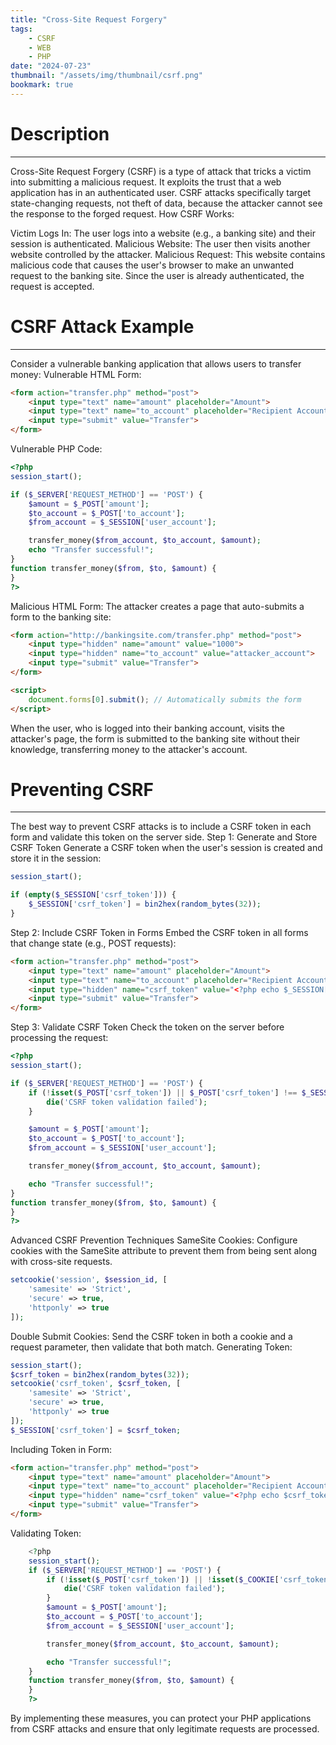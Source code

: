```yaml
---
title: "Cross-Site Request Forgery"
tags:
    - CSRF
    - WEB
    - PHP
date: "2024-07-23"
thumbnail: "/assets/img/thumbnail/csrf.png"
bookmark: true
---
```

# Description
---

Cross-Site Request Forgery (CSRF) is a type of attack that tricks a victim into submitting a malicious request. It exploits the trust that a web application has in an authenticated user. CSRF attacks specifically target state-changing requests, not theft of data, because the attacker cannot see the response to the forged request.
How CSRF Works:

Victim Logs In: The user logs into a website (e.g., a banking site) and their session is authenticated.
Malicious Website: The user then visits another website controlled by the attacker.
Malicious Request: This website contains malicious code that causes the user's browser to make an unwanted request to the banking site. Since the user is already authenticated, the request is accepted.

# CSRF Attack Example
---
Consider a vulnerable banking application that allows users to transfer money:
Vulnerable HTML Form:
```html
<form action="transfer.php" method="post">
    <input type="text" name="amount" placeholder="Amount">
    <input type="text" name="to_account" placeholder="Recipient Account">
    <input type="submit" value="Transfer">
</form>
```
Vulnerable PHP Code:
```php
<?php
session_start();

if ($_SERVER['REQUEST_METHOD'] == 'POST') {
    $amount = $_POST['amount'];
    $to_account = $_POST['to_account'];
    $from_account = $_SESSION['user_account'];

    transfer_money($from_account, $to_account, $amount);
    echo "Transfer successful!";
}
function transfer_money($from, $to, $amount) {
}
?>
```
Malicious HTML Form:
The attacker creates a page that auto-submits a form to the banking site:
```html
<form action="http://bankingsite.com/transfer.php" method="post">
    <input type="hidden" name="amount" value="1000">
    <input type="hidden" name="to_account" value="attacker_account">
    <input type="submit" value="Transfer">
</form>

<script>
    document.forms[0].submit(); // Automatically submits the form
</script>
```
When the user, who is logged into their banking account, visits the attacker's page, the form is submitted to the banking site without their knowledge, transferring money to the attacker's account.
# Preventing CSRF
---
The best way to prevent CSRF attacks is to include a CSRF token in each form and validate this token on the server side.
Step 1: Generate and Store CSRF Token
Generate a CSRF token when the user's session is created and store it in the session:
```php
session_start();

if (empty($_SESSION['csrf_token'])) {
    $_SESSION['csrf_token'] = bin2hex(random_bytes(32));
}
```
Step 2: Include CSRF Token in Forms
Embed the CSRF token in all forms that change state (e.g., POST requests):
```html
<form action="transfer.php" method="post">
    <input type="text" name="amount" placeholder="Amount">
    <input type="text" name="to_account" placeholder="Recipient Account">
    <input type="hidden" name="csrf_token" value="<?php echo $_SESSION['csrf_token']; ?>">
    <input type="submit" value="Transfer">
</form>
```
Step 3: Validate CSRF Token
Check the token on the server before processing the request:
```php
<?php
session_start();

if ($_SERVER['REQUEST_METHOD'] == 'POST') {
    if (!isset($_POST['csrf_token']) || $_POST['csrf_token'] !== $_SESSION['csrf_token']) {
        die('CSRF token validation failed');
    }

    $amount = $_POST['amount'];
    $to_account = $_POST['to_account'];
    $from_account = $_SESSION['user_account'];

    transfer_money($from_account, $to_account, $amount);

    echo "Transfer successful!";
}
function transfer_money($from, $to, $amount) {
}
?>
```
Advanced CSRF Prevention Techniques
    SameSite Cookies: Configure cookies with the SameSite attribute to prevent them from being sent along with cross-site requests.
```php
setcookie('session', $session_id, [
    'samesite' => 'Strict',
    'secure' => true,
    'httponly' => true
]);
```
Double Submit Cookies: Send the CSRF token in both a cookie and a request parameter, then validate that both match.
Generating Token:
```php
session_start();
$csrf_token = bin2hex(random_bytes(32));
setcookie('csrf_token', $csrf_token, [
    'samesite' => 'Strict',
    'secure' => true,
    'httponly' => true
]);
$_SESSION['csrf_token'] = $csrf_token;
```
Including Token in Form:
```html
<form action="transfer.php" method="post">
    <input type="text" name="amount" placeholder="Amount">
    <input type="text" name="to_account" placeholder="Recipient Account">
    <input type="hidden" name="csrf_token" value="<?php echo $csrf_token; ?>">
    <input type="submit" value="Transfer">
</form>
```
Validating Token:
```php
    <?php
    session_start();
    if ($_SERVER['REQUEST_METHOD'] == 'POST') {
        if (!isset($_POST['csrf_token']) || !isset($_COOKIE['csrf_token']) || $_POST['csrf_token'] !== $_COOKIE['csrf_token']) {
            die('CSRF token validation failed');
        }
        $amount = $_POST['amount'];
        $to_account = $_POST['to_account'];
        $from_account = $_SESSION['user_account'];

        transfer_money($from_account, $to_account, $amount);

        echo "Transfer successful!";
    }
    function transfer_money($from, $to, $amount) {
    }
    ?>
```
By implementing these measures, you can protect your PHP applications from CSRF attacks and ensure that only legitimate requests are processed.
